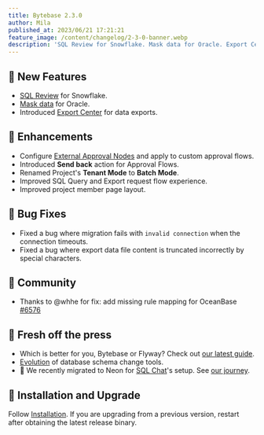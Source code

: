 ```yaml
---
title: Bytebase 2.3.0
author: Mila
published_at: 2023/06/21 17:21:21
feature_image: /content/changelog/2-3-0-banner.webp
description: 'SQL Review for Snowflake. Mask data for Oracle. Export Center for data exports.'
---
```


## 🚀 New Features

- [SQL Review](/docs/sql-review/review-rules/) for Snowflake.
- [Mask data](/docs/security/mask-data/) for Oracle.
- Introduced [Export Center](/docs/security/data-export/#download-in-export-center) for data exports.

## 🎄 Enhancements

- Configure [External Approval Nodes](/docs/administration/custom-approval/#external-approval) and apply to custom approval flows.
- Introduced **Send back** action for Approval Flows.
- Renamed Project's **Tenant Mode** to **Batch Mode**.
- Improved SQL Query and Export request flow experience.
- Improved project member page layout.

## 🐞 Bug Fixes

- Fixed a bug where migration fails with `invalid connection` when the connection timeouts.
- Fixed a bug where export data file content is truncated incorrectly by special characters.

## 🎠 Community

- Thanks to @whhe for fix: add missing rule mapping for OceanBase [#6576](https://github.com/bytebase/bytebase/pull/6576)

## 📰 Fresh off the press

- Which is better for you, Bytebase or Flyway? Check out [our latest guide](/blog/bytebase-vs-flyway/).
- [Evolution](/blog/top-database-schema-change-tool-evolution/) of database schema change tools.
- 🐘 We recently migrated to Neon for [SQL Chat](http://sqlchat.ai)'s setup. See [our journey](/blog/migrating-postgres-from-render-to-neon/).

## 📕 Installation and Upgrade

Follow [Installation](/docs/get-started/self-host). If you are upgrading from a previous version, restart after obtaining the latest release binary.
